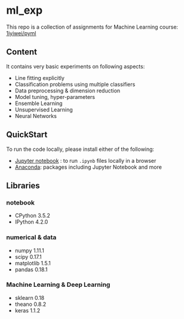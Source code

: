 # ml_exp

This repo is a collection of assignments for Machine Learning course: [1iyiwei/pyml](https://github.com/1iyiwei/pyml) 

## Content
It contains very basic experiments on following aspects:

* Line fitting explicitly
* Classification problems using multiple classifiers
* Data preprocessing & dimension reduction
* Model tuning, hyper-parameters
* Ensemble Learning
* Unsupervised Learning
* Neural Networks

## QuickStart
To run the code locally, please install either of the following:

* [Jupyter notebook](http://jupyter.org/) : to run `.ipynb` files locally in a browser
* [Anaconda](https://www.continuum.io/downloads): packages including Jupyter Notebook and more

## Libraries
### notebook
* CPython 3.5.2
* IPython 4.2.0

### numerical & data
* numpy 1.11.1
* scipy 0.17.1
* matplotlib 1.5.1
* pandas 0.18.1

### Machine Learning & Deep Learning
* sklearn 0.18
* theano 0.8.2
* keras 1.1.2